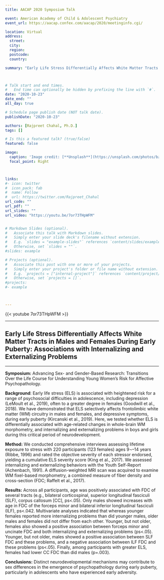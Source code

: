 ```yaml
---
title: AACAP 2020 Symposium Talk

event: American Academy of Child & Adolescent Psychiatry
event_url: https://aacap.confex.com/aacap/2020/meetinginfo.cgi/

location: Virtual
address:
  street: 
  city: 
  region: 
  postcode: 
  country: 

summary: "Early Life Stress Differentially Affects White Matter Tracts in Males and Females During Early Puberty: Associations with Internalizing and Externalizing Problems"



# Talk start and end times.
#   End time can optionally be hidden by prefixing the line with `#`.
date: "2020-10-23"
date_end: ""
all_day: true

# Schedule page publish date (NOT talk date).
publishDate: "2020-10-23"

authors: [Rajpreet Chahal, Ph.D.]
tags: []

# Is this a featured talk? (true/false)
featured: false

image:
  caption: 'Image credit: [**Unsplash**](https://unsplash.com/photos/bzdhc5b3Bxs)'
  focal_point: Right



links:
#- icon: twitter
#  icon_pack: fab
#  name: Follow
#  url: https://twitter.com/Rajpreet_Chahal
url_code: ""
url_pdf: ""
url_slides: ""
url_video: "https://youtu.be/7or73THpWFM"


# Markdown Slides (optional).
#   Associate this talk with Markdown slides.
#   Simply enter your slide deck's filename without extension.
#   E.g. `slides = "example-slides"` references `content/slides/example-slides.md`.
#   Otherwise, set `slides = ""`.
#slides: example

# Projects (optional).
#   Associate this post with one or more of your projects.
#   Simply enter your project's folder or file name without extension.
#   E.g. `projects = ["internal-project"]` references `content/project/deep-learning/index.md`.
#   Otherwise, set `projects = []`.
#projects:
#- example



---
```



{{< youtube 7or73THpWFM >}}

---

## Early Life Stress Differentially Affects White Matter Tracts in Males and Females During Early Puberty: Associations with Internalizing and Externalizing Problems ##

---


**Symposium:** Advancing Sex- and Gender-Based Research: Transitions Over the Life Course for Understanding Young Women’s Risk for Affective Psychopathology.


**Background**: 
Early life stress (ELS) is associated with heightened risk for a range of psychosocial difficulties in adolescence, including depression (LeMoult et al., 2019), often to a greater degree in females (Goodwill et al., 2018). We have demonstrated that ELS selectively affects frontolimbic white matter (WM) circuitry in males and females, and depressive symptoms, during early puberty (Kircanski et al., 2019). Here, we tested whether ELS is differentially associated with age-related changes in whole-brain WM morphometry, and internalizing and externalizing problems in boys and girls during this critical period of neurodevelopment.


**Method:**
We conducted comprehensive interviews assessing lifetime exposure to stress with 220 participants (123 females) ages 9¬–14 years (Ribbe, 1996) and rated the objective severity of each stressor endorsed, yielding a cumulative ELS severity score (King et al., 2017). We assessed internalizing and externalizing behaviors with the Youth Self-Report (Achenbach, 1991). A diffusion-weighted MRI scan was acquired to examine WM fixel-based morphometry, a combined measure of fiber density and cross-section (FDC; Raffelt et al., 2017).


**Results:**
Across all participants, age was positively associated with FDC of several tracts (e.g., bilateral corticospinal, superior longitudinal fasciculi (SLF), corpus callosum [CC], ps<.05). Only males showed increases with age in FDC of the forceps minor and bilateral inferior longitudinal fasciculi (ILF), ps<.042. Multivariate analyses indicated that whereas younger females reported more internalizing problems than did younger males, older males and females did not differ from each other. Younger, but not older, females also showed a positive association between forceps minor and uncinate FDC and both internalizing and externalizing problems (ps<.05). Younger, but not older, males showed a positive association between SLF FDC and these problems, and a negative association between ILF FDC and these problems (ps<.05). Finally, among participants with greater ELS, females had lower CC FDC than did males (p=.003).


**Conclusions:**
Distinct neurodevelopmental mechanisms may contribute to sex differences in the emergence of psychopathology during early puberty, particularly in adolescents who have experienced early adversity.

